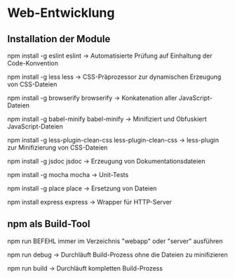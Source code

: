 # Web-Entwicklung

Installation der Module
-----------------------

npm install -g eslint
eslint -> Automatisierte Prüfung auf Einhaltung der Code-Konvention

npm install -g less
less -> CSS-Präprozessor zur dynamischen Erzeugung von CSS-Dateien

npm install -g browserify
browserify -> Konkatenation aller JavaScript-Dateien

npm install -g babel-minify
babel-minify -> Minifiziert und Obfuskiert JavaScript-Dateien

npm install -g less-plugin-clean-css
less-plugin-clean-css -> less-plugin zur Minifizierung von CSS-Dateien

npm install -g jsdoc
jsdoc -> Erzeugung von Dokumentationsdateien

npm install -g mocha
mocha -> Unit-Tests

npm install -g place
place -> Ersetzung von Dateien

npm install express
express -> Wrapper für HTTP-Server

npm als Build-Tool
------------------
npm run BEFEHL immer im Verzeichnis "webapp" oder "server" ausführen

npm run debug -> Durchläuft Build-Prozess ohne die Dateien zu minifizieren

npm run build -> Durchläuft kompletten Build-Prozess
